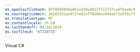 ```yaml
---
ms.openlocfilehash: 0f5888895be661ed39ad831ff11737cadf8aa8c9
ms.sourcegitcommit: ad203331ee9737e82ef70206ac04eeb72a5f9c7f
ms.translationtype: MT
ms.contentlocale: zh-CN
ms.lasthandoff: 06/18/2019
ms.locfileid: "67230735"
---
```

Visual C#